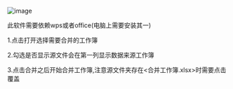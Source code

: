 ![image](https://github.com/junewarn/ExcelSameSheetnameMerge/assets/26321115/75ba699e-7206-43a0-b827-e9c02dfae9d4)

此软件需要依赖wps或者office(电脑上需要安装其一)

1.点击打开选择需要合并的工作簿

2.勾选是否显示源文件会在第一列显示数据来源工作簿

3.点击合并之后开始合并工作簿,注意源文件夹存在<合并工作簿.xlsx>时需要点击覆盖

